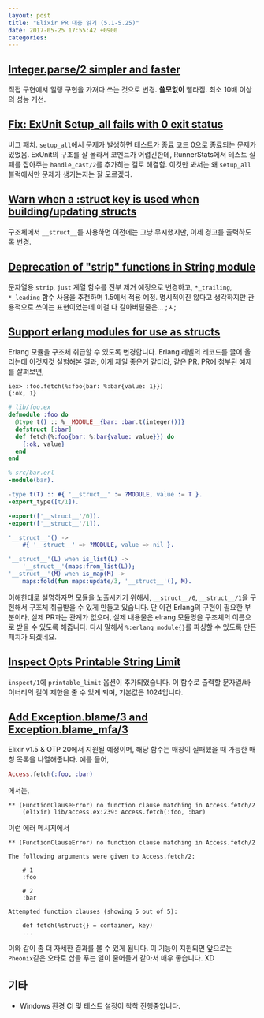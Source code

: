 ```yaml
---
layout: post
title: "Elixir PR 대충 읽기 (5.1-5.25)"
date: 2017-05-25 17:55:42 +0900
categories:
---
```


## [Integer.parse/2 simpler and faster](https://github.com/elixir-lang/elixir/pull/6044)

직접 구현에서 얼랭 구현을 가져다 쓰는 것으로 변경. **쓸모없이** 빨라짐. 최소 10배 이상의 성능 개선.


## [Fix: ExUnit Setup_all fails with 0 exit status](https://github.com/elixir-lang/elixir/pull/6061)

버그 패치. `setup_all`에서 문제가 발생하면 테스트가 종료 코드 0으로 종료되는 문제가 있었음. ExUnit의 구조를 잘 몰라서 코멘트가 어렵긴한데, RunnerStats에서 테스트 실패를 잡아주는 `handle_cast/2`를 추가히는 걸로 해결함. 이것만 봐서는 왜 `setup_all` 블럭에서만 문제가 생기는지는 잘 모르겠다.


## [Warn when a :__struct__ key is used when building/updating structs](https://github.com/elixir-lang/elixir/pull/6113)

구조체에서 `__struct__`를 사용하면 이전에는 그냥 무시했지만, 이제 경고를 출력하도록 변경.


## [Deprecation of "strip" functions in String module](https://github.com/elixir-lang/elixir/pull/6128)

문자열용 `strip`, `just` 계열 함수를 전부 제거 예정으로 변경하고, `*_trailing`, `*_leading` 함수 사용을 추천하며 1.5에서 적용 예정. 명시적이진 않다고 생각하지만 관용적으로 쓰이는 표현이었는데 이걸 다 갈아버릴줄은... ;ㅅ;


## [Support erlang modules for use as structs](https://github.com/elixir-lang/elixir/pull/6146)

Erlang 모듈을 구조체 취급할 수 있도록 변경합니다. Erlang 레벨의 레코드를 끌어 올리는데 이것저것 실험해본 결과, 이게 제일 좋은거 같더라, 같은 PR. PR에 첨부된 예제를 살펴보면,

```iex
iex> :foo.fetch(%:foo{bar: %:bar{value: 1}})
{:ok, 1}
```

```elixir
# lib/foo.ex
defmodule :foo do
  @type t() :: %__MODULE__{bar: :bar.t(integer())}
  defstruct [:bar]
  def fetch(%:foo{bar: %:bar{value: value}}) do
    {:ok, value}
  end
end
```

```erlang
% src/bar.erl
-module(bar).

-type t(T) :: #{ '__struct__' := ?MODULE, value := T }.
-export_type([t/1]).

-export(['__struct__'/0]).
-export(['__struct__'/1]).

'__struct__'() ->
    #{ '__struct__' => ?MODULE, value => nil }.

'__struct__'(L) when is_list(L) ->
    '__struct__'(maps:from_list(L));
'__struct__'(M) when is_map(M) ->
    maps:fold(fun maps:update/3, '__struct__'(), M).
```

이해한대로 설명하자면 모듈을 노출시키기 위해서, `__struct__/0`, `__struct__/1`을 구현해서 구조체 취급받을 수 있게 만들고 있습니다. 단 이건 Erlang의 구현이 필요한 부분이라, 실제 PR과는 관계가 없으며, 실제 내용물은 elrang 모듈명을 구조체의 이름으로 받을 수 있도록 해줍니다. 다시 말해서 `%:erlang_module{}`를 파싱할 수 있도록 만든 패치가 되겠네요.


## [Inspect Opts Printable String Limit](https://github.com/elixir-lang/elixir/pull/5822)

`inspect/1`에 `printable_limit` 옵션이 추가되었습니다. 이 함수로 출력할 문자열/바이너리의 길이 제한을 줄 수 있게 되며, 기본값은 1024입니다.


## [Add Exception.blame/3 and Exception.blame_mfa/3](https://github.com/elixir-lang/elixir/pull/6127)

Elixir v1.5 & OTP 20에서 지원될 예정이며, 해당 함수는 매칭이 실패했을 때 가능한 매칭 목록을 나열해줍니다. 예를 들어,

```elixir
Access.fetch(:foo, :bar)
```

에서는,

```
** (FunctionClauseError) no function clause matching in Access.fetch/2
    (elixir) lib/access.ex:239: Access.fetch(:foo, :bar)
```

이런 에러 메시지에서

```
** (FunctionClauseError) no function clause matching in Access.fetch/2

The following arguments were given to Access.fetch/2:

    # 1
    :foo

    # 2
    :bar

Attempted function clauses (showing 5 out of 5):

    def fetch(%struct{} = container, key)
    ...
```

이와 같이 좀 더 자세한 결과를 볼 수 있게 됩니다. 이 기능이 지원되면 앞으로는 `Pheonix`같은 오타로 삽을 푸는 일이 줄어들거 같아서 매우 좋습니다. XD

## 기타

- Windows 환경 CI 및 테스트 설정이 착착 진행중입니다.
